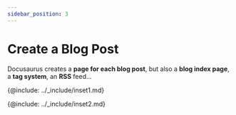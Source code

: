 ```yaml
---
sidebar_position: 3
---
```


# Create a Blog Post

Docusaurus creates a **page for each blog post**, but also a **blog index page**, a **tag system**, an **RSS** feed...

{@include: ../_include/inset1.md}

{@include: ../_include/inset2.md}